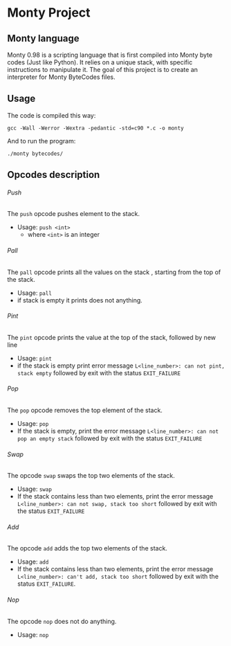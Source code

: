 # Monty Project

## Monty language
Monty 0.98 is a scripting language that is first compiled into Monty byte codes (Just like Python). It relies on a unique stack, with specific instructions to manipulate it. The goal of this project is to create an interpreter for Monty ByteCodes files.
## Usage
The code is compiled this way:
```
gcc -Wall -Werror -Wextra -pedantic -std=c90 *.c -o monty
```
And to run the program:
```
./monty bytecodes/
```
## Opcodes description

###### Push
The `push` opcode pushes element to the stack.
* Usage: `push <int>`
  * where `<int>` is an integer

###### Pall
The `pall` opcode prints all the values on the stack , starting from the top of the stack.
* Usage: `pall`
* if stack is empty it prints does not anything.

###### Pint
The `pint` opcode prints the value at the top of the stack, followed by new line
* Usage: `pint`
* if the stack is empty print error message `L<line_number>: can not pint, stack empty` followed by exit with the status `EXIT_FAILURE`

###### Pop
The `pop` opcode removes the top element of the stack.
* Usage: `pop`
* If the stack is empty, print the error message `L<line_number>: can not pop an empty stack` followed by exit with the status `EXIT_FAILURE`

###### Swap
The opcode `swap` swaps the top two elements of the stack.
* Usage: `swap`
* If the stack contains less than two elements, print the error message `L<line_number>: can not swap, stack too short` followed by exit with the status `EXIT_FAILURE`

###### Add
The opcode `add` adds the top two elements of the stack.
* Usage: `add`
* If the stack contains less than two elements, print the error message `L<line_number>: can't add, stack too short` followed by exit with the status `EXIT_FAILURE`.

###### Nop
The opcode `nop` does not do anything.
* Usage: `nop`
